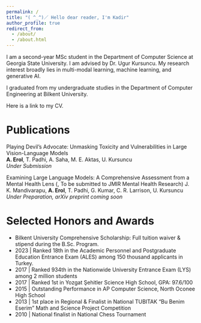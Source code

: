 ```yaml
---
permalink: /
title: "( ^_^)／ Hello dear reader, I'm Kadir"
author_profile: true
redirect_from: 
  - /about/
  - /about.html
---
```


I am a second-year MSc student in the Department of Computer Science at Georgia State University. I am advised by Dr. Ugur Kursuncu. My research interest broadly lies in multi-modal learning, machine learning, and generative AI.

I graduated from my undergraduate studies in the Department of Computer Engineering at Bilkent University.

Here is a link to my CV.

Publications
======
Playing Devil’s Advocate: Unmasking Toxicity and Vulnerabilities in Large Vision-Language Models  
**A. Erol**, T. Padhi, A. Saha, M. E. Aktas, U. Kursuncu  
*Under Submission*  

Examining Large Language Models: A Comprehensive Assessment from a Mental Health Lens
(, To be submitted to JMIR Mental Health Research)
J. K. Mandivarapu, **A. Erol**, T. Padhi, G. Kumar, C. R. Larrison, U. Kursuncu
*Under Preparation, arXiv preprint coming soon* 

Selected Honors and Awards
======
- Bilkent University Comprehensive Scholarship: Full tuition waiver \& stipend during the B.Sc. Program.
- 2023 | Ranked 18th in the Academic Personnel and Postgraduate Education Entrance Exam (ALES) among 150 thousand applicants in Turkey.
- 2017 |  Ranked 934th in the Nationwide University Entrance Exam (LYS) among 2 million students
- 2017 | Ranked 1st in Yozgat Şehitler Science High School, GPA: 97.6/100
- 2015 | Outstanding Performance in AP Computer Science, North Oconee High School
- 2013 | 1st place in Regional \& Finalist in National TUBITAK “Bu Benim Eserim” Math and Science Project Competition
- 2010 | National finalist in National Chess Tournament
